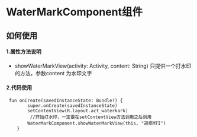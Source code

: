 # WaterMarkComponent组件
## 如何使用
#### 1.属性方法说明
* showWaterMarkView(activity: Activity, content: String)
只提供一个打水印的方法，参数content 为水印文字

#### 2.代码使用
```
 fun onCreate(savedInstanceState: Bundle?) {
        super.onCreate(savedInstanceState)
        setContentView(R.layout.act_waterkark)
         //开始打水印，一定要在setContentView方法调用之后调用
        WaterMarkComponent.showWaterMarkView(this, "道枢MTI")
    }
```